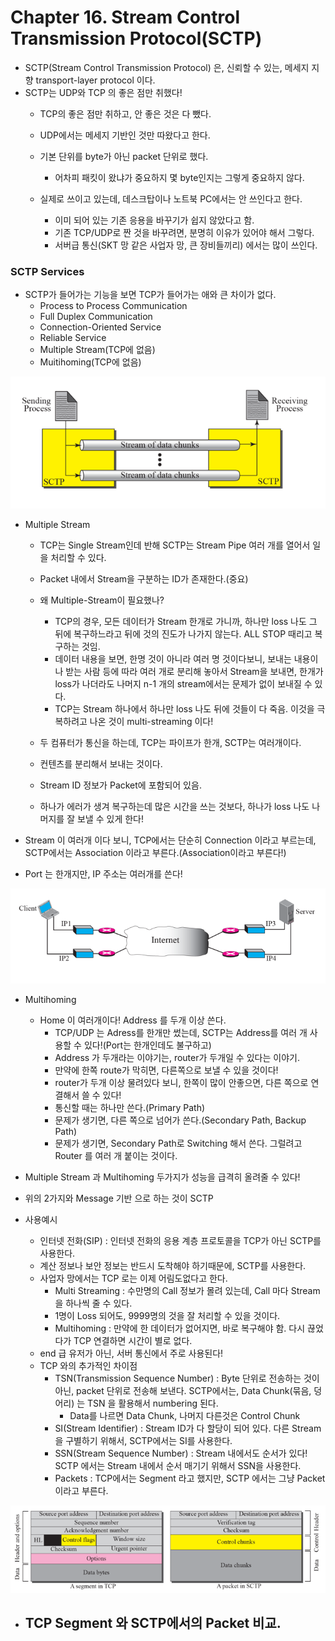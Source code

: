 # Chapter 16. Stream Control Transmission Protocol(SCTP)

+ SCTP(Stream Control Transmission Protocol) 은, 신뢰할 수 있는, 메세지 지향 transport-layer protocol 이다. 
+ SCTP는 UDP와 TCP 의 좋은 점만 취했다!
  - TCP의 좋은 점만 취하고, 안 좋은 것은 다 뺐다.
  - UDP에서는 메세지 기반인 것만 따왔다고 한다. 
  - 기본 단위를 byte가 아닌 packet 단위로 했다.
    - 어차피 패킷이 왔냐가 중요하지 몇 byte인지는 그렇게 중요하지 않다.
    
  - 실제로 쓰이고 있는데, 데스크탑이나 노트북 PC에서는 안 쓰인다고 한다. 
    - 이미 되어 있는 기존 응용을 바꾸기가 쉽지 않았다고 함. 
    - 기존 TCP/UDP로 짠 것을 바꾸려면, 분명히 이유가 있어야 해서 그렇다. 
    - 서버급 통신(SKT 망 같은 사업자 망, 큰 장비들끼리) 에서는 많이 쓰인다. 
    
### SCTP Services

+ SCTP가 들어가는 기능을 보면 TCP가 들어가는 애와 큰 차이가 없다. 
    - Process to Process Communication
    - Full Duplex Communication
    - Connection-Oriented Service
    - Reliable Service
    - Multiple Stream(TCP에 없음)
    - Muitihoming(TCP에 없음)
    
<img src="images/CompNetwork_Ch16_1.png"/>    
    
+ Multiple Stream 
  - TCP는 Single Stream인데 반해 SCTP는 Stream Pipe 여러 개를 열어서 일을 처리할 수 있다. 
  - Packet 내에서 Stream을 구분하는 ID가 존재한다.(중요)
  - 왜 Multiple-Stream이 필요했나?
    - TCP의 경우, 모든 데이터가 Stream 한개로 가니까, 하나만 loss 나도 그 뒤에 복구하느라고 뒤에 것의 진도가 나가지 않는다. ALL STOP 때리고 복구하는 것임.
    - 데이터 내용을 보면, 한명 것이 아니라 여러 명 것이다보니, 보내는 내용이나 받는 사람 등에 따라 여러 개로 분리해 놓아서 Stream을 보내면, 한개가 loss가 나더라도 나머지 n-1 개의 stream에서는 문제가 없이 보내질 수 있다. 
    - TCP는 Stream 하나에서 하나만 loss 나도 뒤에 것들이 다 죽음. 이것을 극복하려고 나온 것이 multi-streaming 이다!
    
  - 두 컴퓨터가 통신을 하는데, TCP는 파이프가 한개, SCTP는 여러개이다.
  - 컨텐츠를 분리해서 보내는 것이다. 
  - Stream ID 정보가 Packet에 포함되어 있음. 
  - 하나가 에러가 생겨 복구하는데 많은 시간을 쓰는 것보다, 하나가 loss 나도 나머지를 잘 보낼 수 있게 한다!
  
+ Stream 이 여러개 이다 보니, TCP에서는 단순히 Connection 이라고 부르는데, SCTP에서는 Association 이라고 부른다.(Association이라고 부른다!)
+ Port 는 한개지만, IP 주소는 여러개를 쓴다!   
    
<img src="images/CompNetwork_Ch16_2.png"/>    
    
+ Multihoming 
  - Home 이 여러개이다! Address 를 두개 이상 쓴다. 
    - TCP/UDP 는 Adress를 한개만 썼는데, SCTP는 Address를 여러 개 사용할 수 있다!(Port는 한개인데도 불구하고)
    - Address 가 두개라는 이야기는, router가 두개일 수 있다는 이야기.
    - 만약에 한쪽 route가 막히면, 다른쪽으로 보낼 수 있을 것이다!
    - router가 두개 이상 물려있다 보니, 한쪽이 많이 안좋으면, 다른 쪽으로 연결해서 쓸 수 있다!
    - 통신할 때는 하나만 쓴다.(Primary Path) 
    - 문제가 생기면, 다른 쪽으로 넘어가 쓴다.(Secondary Path, Backup Path)
    - 문제가 생기면, Secondary Path로 Switching 해서 쓴다. 그럴려고 Router 를 여러 개 붙이는 것이다. 
    
+ Multiple Stream 과 Multihoming 두가지가 성능을 급격히 올려줄 수 있다!
+ 위의 2가지와 Message 기반 으로 하는 것이 SCTP
+ 사용예시
  - 인터넷 전화(SIP) : 인터넷 전화의 응용 계층 프로토콜을 TCP가 아닌 SCTP를 사용한다. 
  - 계산 정보나 보안 정보는 반드시 도착해야 하기때문에, SCTP를 사용한다.
  - 사업자 망에서는 TCP 로는 이제 어림도없다고 한다. 
    - Multi Streaming : 수만명의 Call 정보가 몰려 있는데, Call 마다 Stream을 하나씩 줄 수 있다. 
    - 1명이 Loss 되어도, 9999명의 것을 잘 처리할 수 있을 것이다. 
    - Multihoming : 만약에 한 데이터가 없어지면, 바로 복구해야 함. 다시 끊었다가 TCP 연결하면 시간이 별로 없다. 
  - end 급 유저가 아닌, 서버 통신에서 주로 사용된다!
  
  + TCP 와의 추가적인 차이점 
    - TSN(Transmission Sequence Number) : Byte 단위로 전송하는 것이 아닌, packet 단위로 전송해 보낸다. SCTP에서는, Data Chunk(묶음, 덩어리) 는 TSN 을 활용해서 numbering 된다. 
      - Data를 나르면 Data Chunk, 나머지 다른것은 Control Chunk
    - SI(Stream Identifier) : Stream ID가 다 할당이 되어 있다. 다른 Stream을 구별하기 위해서, SCTP에서는 SI를 사용한다.
    - SSN(Stream Sequence Number) : Stream 내에서도 순서가 있다! SCTP 에서는 Stream 내에서 순서 매기기 위해서 SSN을 사용한다.
    - Packets : TCP에서는 Segment 라고 했지만, SCTP 에서는 그냥 Packet이라고 부른다. 

<img src="images/CompNetwork_Ch16_3.png"/> 

+ TCP Segment 와 SCTP에서의 Packet 비교.
  - 
